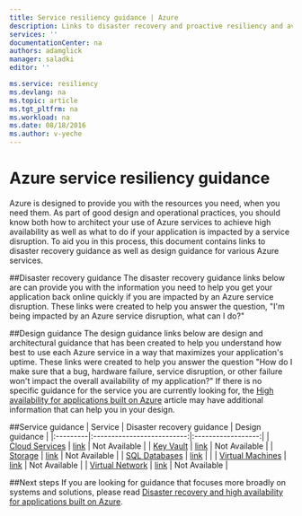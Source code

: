 ```yaml
---
title: Service resiliency guidance | Azure
description: Links to disaster recovery and proactive resiliency and availability guidance for Azure services.
services: ''
documentationCenter: na
authors: adamglick
manager: saladki
editor: ''

ms.service: resiliency
ms.devlang: na
ms.topic: article
ms.tgt_pltfrm: na
ms.workload: na
ms.date: 08/18/2016
ms.author: v-yeche
---
```


# Azure service resiliency guidance
Azure is designed to provide you with the resources you need, when you need them. As part of good design and operational practices, you should know both how to architect your use of Azure services to achieve high availability as well as what to do if your application is impacted by a service disruption. To aid you in this process, this document contains links to disaster recovery guidance as well as design guidance for various Azure services.

##Disaster recovery guidance
The disaster recovery guidance links below are can provide you with the information you need to help you get your application back online quickly if you are impacted by an Azure service disruption. These links were created to help you answer the question, "I'm being impacted by an Azure service disruption, what can I do?"

##Design guidance
The design guidance links below are design and architectural guidance that has been created to help you understand how best to use each Azure service in a way that maximizes your application's uptime. These links were created to help you answer the question "How do I make sure that a bug, hardware failure, service disruption, or other failure won't impact the overall availability of my application?" If there is no specific guidance for the service you are currently looking for, the [High availability for applications built on Azure](resiliency-high-availability-azure-applications.md) article may have additional information that can help you in your design. 

##Service guidance
| Service  | Disaster recovery guidance | Design guidance |
|:---------|:--------------------------:|:------------------:|
| [Cloud Services](http://www.azure.cn/services/cloud-services/ "Azure Cloud Services")       | [link](../cloud-services/cloud-services-disaster-recovery-guidance.md "Azure Cloud Services disaster recovery guidance")   | Not Available |
| [Key Vault](http://www.azure.cn/services/key-vault/ "Azure Key Vault")                      | [link](../key-vault/key-vault-disaster-recovery-guidance.md "Azure Key Vault disaster recovery guidance")        | Not Available |
| [Storage](http://www.azure.cn/services/storage/ "Azure Storage")                            | [link](../storage/storage-disaster-recovery-guidance.md "Azure Storage disaster recovery guidance")          | Not Available |
| [SQL Databases](http://www.azure.cn/services/sql-database/ "Azure SQL Databases")           | [link](../sql-database/sql-database-disaster-recovery.md  "Azure SQL Database disaster recovery guidance")    |  |
| [Virtual Machines](http://www.azure.cn/services/virtual-machines/ "Azure Virtual Machines") | [link](../virtual-machines/virtual-machines-disaster-recovery-guidance.md "Azure Virtual Machines disaster recovery guidance") | Not Available |
| [Virtual Network](http://www.azure.cn/services/virtual-network/ "Azure Virtual Network")    | [link](../virtual-network/virtual-network-disaster-recovery-guidance.md "Azure Virtual Network disaster recovery guidance")  | Not Available |

##Next steps
If you are looking for guidance that focuses more broadly on systems and solutions, please read [Disaster recovery and high availability for applications built on Azure](resiliency-disaster-recovery-high-availability-azure-applications.md).